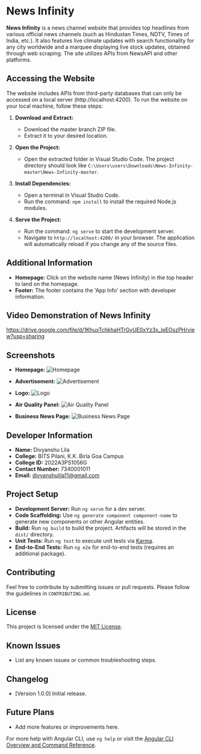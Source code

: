 # News Infinity

**News Infinity** is a news channel website that provides top headlines from various official news channels (such as Hindustan Times, NDTV, Times of India, etc.). It also features live climate updates with search functionality for any city worldwide and a marquee displaying live stock updates, obtained through web scraping. The site utilizes APIs from NewsAPI and other platforms.

## Accessing the Website

The website includes APIs from third-party databases that can only be accessed on a local server (http://localhost:4200). To run the website on your local machine, follow these steps:

1. **Download and Extract:**
   - Download the master branch ZIP file.
   - Extract it to your desired location.

2. **Open the Project:**
   - Open the extracted folder in Visual Studio Code. The project directory should look like `C:\Users\users\Downloads\News-Infinity-master\News-Infinity-master`.

3. **Install Dependencies:**
   - Open a terminal in Visual Studio Code.
   - Run the command: `npm install` to install the required Node.js modules.

4. **Serve the Project:**
   - Run the command: `ng serve` to start the development server.
   - Navigate to `http://localhost:4200/` in your browser. The application will automatically reload if you change any of the source files.

## Additional Information

- **Homepage:** Click on the website name (News Infinity) in the top header to land on the homepage.
- **Footer:** The footer contains the 'App Info' section with developer information.
 
## Video Demonstration of News Infinity
https://drive.google.com/file/d/1KhuxTchkhaHTrGvUE0xYz3x_leEOszPH/view?usp=sharing

## Screenshots

- **Homepage:**
  ![Homepage](src/assets/images/Home_Page_ss.jpg)

- **Advertisement:**
  ![Advertisement](src/assets/images/Add_ss.jpg)

- **Logo:**
  ![Logo](src/assets/images/logo_ss.jpg)

- **Air Quality Panel:**
  ![Air Quality Panel](src/assets/images/Air_Quality_ss.jpg)

- **Business News Page:**
  ![Business News Page](src/assets/images/Business_news_ss.jpg)

## Developer Information

- **Name:** Divyanshu Lila
- **College:** BITS Pilani, K.K. Birla Goa Campus
- **College ID:** 2022A3PS1056G
- **Contact Number:** 7340001011
- **Email:** divyanshulila11@gmail.com

## Project Setup

- **Development Server:** Run `ng serve` for a dev server.
- **Code Scaffolding:** Use `ng generate component component-name` to generate new components or other Angular entities.
- **Build:** Run `ng build` to build the project. Artifacts will be stored in the `dist/` directory.
- **Unit Tests:** Run `ng test` to execute unit tests via [Karma](https://karma-runner.github.io).
- **End-to-End Tests:** Run `ng e2e` for end-to-end tests (requires an additional package).

## Contributing

Feel free to contribute by submitting issues or pull requests. Please follow the guidelines in `CONTRIBUTING.md`.

## License

This project is licensed under the [MIT License](LICENSE).

## Known Issues

- List any known issues or common troubleshooting steps.

## Changelog

- [Version 1.0.0] Initial release.

## Future Plans

- Add more features or improvements here.

For more help with Angular CLI, use `ng help` or visit the [Angular CLI Overview and Command Reference](https://angular.io/cli).
